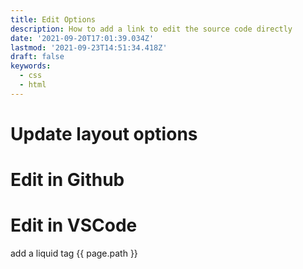 ```yaml
---
title: Edit Options
description: How to add a link to edit the source code directly 
date: '2021-09-20T17:01:39.034Z'
lastmod: '2021-09-23T14:51:34.418Z'
draft: false
keywords:
  - css
  - html
---
```


# Update layout options



# Edit in Github

# Edit in VSCode

add a liquid tag {{ page.path }}

